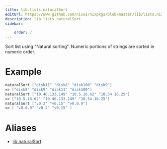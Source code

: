 ```yaml
---
title: lib.lists.naturalSort
editUrl: https://www.github.com/nixos/nixpkgs/blob/master/lib/lists.nix#L814C17
description: lib.lists.naturalSort
sidebar:

    order: 7
---
```


Sort list using "Natural sorting".
Numeric portions of strings are sorted in numeric order.

# Example

```nix
naturalSort ["disk11" "disk8" "disk100" "disk9"]
=> ["disk8" "disk9" "disk11" "disk100"]
naturalSort ["10.46.133.149" "10.5.16.62" "10.54.16.25"]
=> ["10.5.16.62" "10.46.133.149" "10.54.16.25"]
naturalSort ["v0.2" "v0.15" "v0.0.9"]
=> [ "v0.0.9" "v0.2" "v0.15" ]
```


# Aliases

- [lib.naturalSort](/nix-doc-comments/reference/lib/lib-naturalSort)


